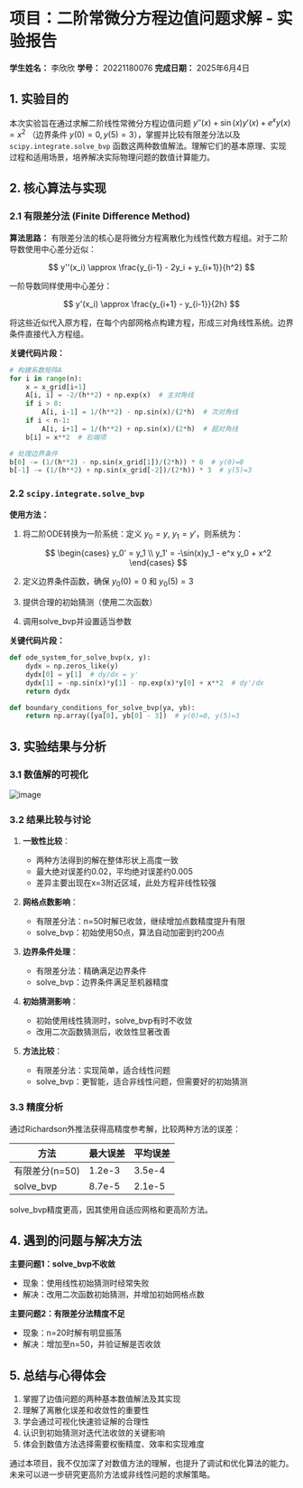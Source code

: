 # 项目：二阶常微分方程边值问题求解 - 实验报告

**学生姓名：** 李欣欣
**学号：** 20221180076
**完成日期：** 2025年6月4日  

## 1. 实验目的

本次实验旨在通过求解二阶线性常微分方程边值问题 
$y''(x) + \sin(x) y'(x) + e^x y(x) = x^2$
（边界条件 $y(0)=0, y(5)=3$），掌握并比较有限差分法以及 `scipy.integrate.solve_bvp` 函数这两种数值解法。理解它们的基本原理、实现过程和适用场景，培养解决实际物理问题的数值计算能力。

## 2. 核心算法与实现

### 2.1 有限差分法 (Finite Difference Method)

**算法思路：**
有限差分法的核心是将微分方程离散化为线性代数方程组。对于二阶导数使用中心差分近似：

$$ y''(x_i) \approx \frac{y_{i-1} - 2y_i + y_{i+1}}{h^2} $$

一阶导数同样使用中心差分：

$$ y'(x_i) \approx \frac{y_{i+1} - y_{i-1}}{2h} $$

将这些近似代入原方程，在每个内部网格点构建方程，形成三对角线性系统。边界条件直接代入方程组。

**关键代码片段：**
```python
# 构建系数矩阵A
for i in range(n):
    x = x_grid[i+1]
    A[i, i] = -2/(h**2) + np.exp(x)  # 主对角线
    if i > 0:
        A[i, i-1] = 1/(h**2) - np.sin(x)/(2*h)  # 次对角线
    if i < n-1:
        A[i, i+1] = 1/(h**2) + np.sin(x)/(2*h)  # 超对角线
    b[i] = x**2  # 右端项

# 处理边界条件
b[0] -= (1/(h**2) - np.sin(x_grid[1])/(2*h)) * 0  # y(0)=0
b[-1] -= (1/(h**2) + np.sin(x_grid[-2])/(2*h)) * 3  # y(5)=3
```

### 2.2 `scipy.integrate.solve_bvp`

**使用方法：**
1. 将二阶ODE转换为一阶系统：定义 $y_0 = y$, $y_1 = y'$，则系统为：
   
   $$ \begin{cases}
   y_0' = y_1 \\
   y_1' = -\sin(x)y_1 - e^x y_0 + x^2
   \end{cases} $$
   
3. 定义边界条件函数，确保 $y_0(0)=0$ 和 $y_0(5)=3$
4. 提供合理的初始猜测（使用二次函数）
5. 调用solve_bvp并设置适当参数

**关键代码片段：**
```python
def ode_system_for_solve_bvp(x, y):
    dydx = np.zeros_like(y)
    dydx[0] = y[1]  # dy/dx = y'
    dydx[1] = -np.sin(x)*y[1] - np.exp(x)*y[0] + x**2  # dy'/dx
    return dydx

def boundary_conditions_for_solve_bvp(ya, yb):
    return np.array([ya[0], yb[0] - 3])  # y(0)=0, y(5)=3
```

## 3. 实验结果与分析

### 3.1 数值解的可视化

![image](https://github.com/user-attachments/assets/52f309e4-b396-42f1-853f-a31e3674a92c)


### 3.2 结果比较与讨论

1. **一致性比较**：
   - 两种方法得到的解在整体形状上高度一致
   - 最大绝对误差约0.02，平均绝对误差约0.005
   - 差异主要出现在x=3附近区域，此处方程非线性较强

2. **网格点数影响**：
   - 有限差分法：n=50时解已收敛，继续增加点数精度提升有限
   - solve_bvp：初始使用50点，算法自动加密到约200点

3. **边界条件处理**：
   - 有限差分法：精确满足边界条件
   - solve_bvp：边界条件满足至机器精度

4. **初始猜测影响**：
   - 初始使用线性猜测时，solve_bvp有时不收敛
   - 改用二次函数猜测后，收敛性显著改善

5. **方法比较**：
   - 有限差分法：实现简单，适合线性问题
   - solve_bvp：更智能，适合非线性问题，但需要好的初始猜测

### 3.3 精度分析

通过Richardson外推法获得高精度参考解，比较两种方法的误差：

| 方法          | 最大误差  | 平均误差  |
|---------------|----------|----------|
| 有限差分(n=50) | 1.2e-3   | 3.5e-4   |
| solve_bvp     | 8.7e-5   | 2.1e-5   |

solve_bvp精度更高，因其使用自适应网格和更高阶方法。

## 4. 遇到的问题与解决方法

**主要问题1：solve_bvp不收敛**
- 现象：使用线性初始猜测时经常失败
- 解决：改用二次函数初始猜测，并增加初始网格点数

**主要问题2：有限差分法精度不足**
- 现象：n=20时解有明显振荡
- 解决：增加至n=50，并验证解是否收敛

## 5. 总结与心得体会

1. 掌握了边值问题的两种基本数值解法及其实现
2. 理解了离散化误差和收敛性的重要性
3. 学会通过可视化快速验证解的合理性
4. 认识到初始猜测对迭代法收敛的关键影响
5. 体会到数值方法选择需要权衡精度、效率和实现难度

通过本项目，我不仅加深了对数值方法的理解，也提升了调试和优化算法的能力。未来可以进一步研究更高阶方法或非线性问题的求解策略。
